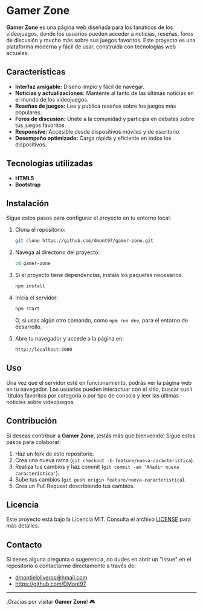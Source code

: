 # Gamer Zone

**Gamer Zone** es una página web diseñada para los fanáticos de los videojuegos, donde los usuarios pueden acceder a noticias, reseñas, foros de discusión y mucho más sobre sus juegos favoritos. Este proyecto es una plataforma moderna y fácil de usar, construida con tecnologías web actuales.

## Características

- **Interfaz amigable:** Diseño limpio y fácil de navegar.
- **Noticias y actualizaciones:** Mantente al tanto de las últimas noticias en el mundo de los videojuegos.
- **Reseñas de juegos:** Lee y publica reseñas sobre los juegos más populares.
- **Foros de discusión:** Únete a la comunidad y participa en debates sobre tus juegos favoritos.
- **Responsive:** Accesible desde dispositivos móviles y de escritorio.
- **Desempeño optimizado:** Carga rápida y eficiente en todos los dispositivos.

## Tecnologías utilizadas

- **HTML5**
- **Bootstrap**

## Instalación

Sigue estos pasos para configurar el proyecto en tu entorno local:

1. Clona el repositorio:

    ```bash
    git clone https://github.com/dmont97/gamer-zone.git
    ```

2. Navega al directorio del proyecto:

    ```bash
    cd gamer-zone
    ```

3. Si el proyecto tiene dependencias, instala los paquetes necesarios:

    ```bash
    npm install
    ```

4. Inicia el servidor:

    ```bash
    npm start
    ```

    O, si usas algún otro comando, como `npm run dev`, para el entorno de desarrollo.

5. Abre tu navegador y accede a la página en:

    ```
    http://localhost:3000
    ```

## Uso

Una vez que el servidor esté en funcionamiento, podrás ver la página web en tu navegador. Los usuarios pueden interactuar con el sitio, buscar sus t´titulos favoritos por categoría o por tipo de consola y leer las últimas noticias sobre videojuegos.

## Contribución

Si deseas contribuir a **Gamer Zone**, ¡estás más que bienvenido! Sigue estos pasos para colaborar:

1. Haz un fork de este repositorio.
2. Crea una nueva rama (`git checkout -b feature/nueva-caracteristica`).
3. Realiza tus cambios y haz commit (`git commit -am 'Añadir nueva característica'`).
4. Sube tus cambios (`git push origin feature/nueva-caracteristica`).
5. Crea un Pull Request describiendo tus cambios.

## Licencia

Este proyecto está bajo la Licencia MIT. Consulta el archivo [LICENSE](LICENSE) para más detalles.

## Contacto

Si tienes alguna pregunta o sugerencia, no dudes en abrir un "issue" en el repositorio o contactarme directamente a través de:

- dmontieloliveros@hmail.com
- https://github.com/DMont97

---

¡Gracias por visitar **Gamer Zone**! 🎮
